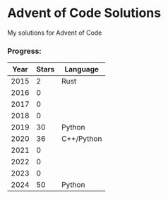 # Advent of Code Solutions

My solutions for Advent of Code

### Progress:

| Year | Stars | Language   |
| ---- | ----- | ---------- |
| 2015 | 2     | Rust       |
| 2016 | 0     |
| 2017 | 0     |
| 2018 | 0     |
| 2019 | 30    | Python     |
| 2020 | 36    | C++/Python |
| 2021 | 0     |
| 2022 | 0     |
| 2023 | 0     |
| 2024 | 50    | Python     |
